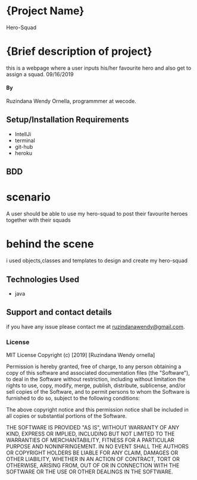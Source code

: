 # {Project Name}
Hero-Squad
# {Brief description of project}
this is a webpage where a user inputs his/her favourite hero and also get to assign a squad.
09/16/2019
#### By 
Ruzindana Wendy Ornella,
programmmer at wecode.

## Setup/Installation Requirements
* IntellJi
* terminal
* git-hub
* heroku
## BDD
# scenario 
 A  user should be able to use my hero-squad  to post their favourite heroes together with their squads

# behind the scene
i used objects,classes and templates to design and create my hero-squad
## Technologies Used
* java
## Support and contact details
if you have any issue please contact me at ruzindanawendy@gmail.com.
### License
MIT License
Copyright (c) [2019] [Ruzindana Wendy ornella]

Permission is hereby granted, free of charge, to any person obtaining a copy
of this software and associated documentation files (the "Software"), to deal
in the Software without restriction, including without limitation the rights
to use, copy, modify, merge, publish, distribute, sublicense, and/or sell
copies of the Software, and to permit persons to whom the Software is
furnished to do so, subject to the following conditions:

The above copyright notice and this permission notice shall be included in all
copies or substantial portions of the Software.

THE SOFTWARE IS PROVIDED "AS IS", WITHOUT WARRANTY OF ANY KIND, EXPRESS OR
IMPLIED, INCLUDING BUT NOT LIMITED TO THE WARRANTIES OF MERCHANTABILITY,
FITNESS FOR A PARTICULAR PURPOSE AND NONINFRINGEMENT. IN NO EVENT SHALL THE
AUTHORS OR COPYRIGHT HOLDERS BE LIABLE FOR ANY CLAIM, DAMAGES OR OTHER
LIABILITY, WHETHER IN AN ACTION OF CONTRACT, TORT OR OTHERWISE, ARISING FROM,
OUT OF OR IN CONNECTION WITH THE SOFTWARE OR THE USE OR OTHER DEALINGS IN THE
SOFTWARE.

